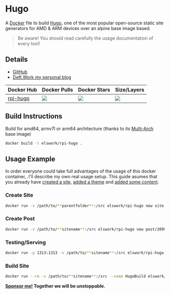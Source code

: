 # Hugo

A [Docker](http://docker.com) file to build [Hugo](https://gohugo.io), one of the most popular open-source static site generators for AMD & ARM devices over an alpine base image based.

> Be aware! You should read carefully the usage documentation of every tool!

## Details

- [GitHub](https://github.com/elswork/rpi-hugo)
- [Deft.Work my personal blog](https://deft.work)

| Docker Hub | Docker Pulls | Docker Stars | Size/Layers |
| --- | --- | --- | --- |
| [rpi-hugo](https://hub.docker.com/r/elswork/rpi-hugo "elswork/rpi-hugo on Docker Hub") | [![](https://img.shields.io/docker/pulls/elswork/rpi-hugo.svg)](https://hub.docker.com/r/elswork/rpi-hugo "rpi-hugo on Docker Hub") | [![](https://img.shields.io/docker/stars/elswork/rpi-hugo.svg)](https://hub.docker.com/r/elswork/rpi-hugo "rpi-hugo on Docker Hub") | [![](https://images.microbadger.com/badges/image/elswork/rpi-hugo.svg)](https://microbadger.com/images/elswork/rpi-hugo "rpi-hugo on microbadger.com") |

## Build Instructions

Build for amd64, armv7l or arm64 architecture (thanks to its [Multi-Arch](https://blog.docker.com/2017/11/multi-arch-all-the-things/) base image)

```bash
docker build -t elswork/rpi-hugo .
```

## Usage Example

In order everyone could take full advantages of the usage of this docker container, .I'll describe my own real usage setup.
This guide asumes that you already have [created a site](https://gohugo.io/getting-started/quick-start/#step-2-create-a-new-site), [added a theme](https://gohugo.io/getting-started/quick-start/#step-3-add-a-theme) and [added some content](https://gohugo.io/getting-started/quick-start/#step-4-add-some-content).

### Create Site

```bash
docker run -v /path/to/**parentfolder**:/src elswork/rpi-hugo new site **sitename**
```

### Create Post

```bash
docker run -v /path/to/**sitename**:/src elswork/rpi-hugo new post/2099-12-31-nuevo-articulo/index.md
```
### Testing/Serving

```bash
docker run -p 1313:1313 -v /path/to/**sitename**:/src elswork/rpi-hugo server -b http://HostName.Or.IP/ --bind=0.0.0.0 -w
```

### Build Site

```bash
docker run --rm -v /path/to/**sitename**:/src --name HugoBuild elswork/rpi-hugo --cleanDestinationDir
```

**[Sponsor me!](https://github.com/sponsors/elswork) Together we will be unstoppable.**